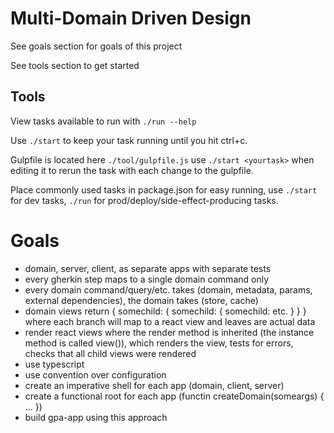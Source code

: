 # Multi-Domain Driven Design

See goals section for goals of this project

See tools section to get started

## Tools

View tasks available to run with `./run --help`

Use `./start` to keep your task running until you hit ctrl+c.

Gulpfile is located here `./tool/gulpfile.js` use `./start <yourtask>` when editing it to rerun the task with each  change to the gulpfile.

Place commonly used tasks in package.json for easy running, use `./start` for dev tasks, `./run` for prod/deploy/side-effect-producing tasks.

# Goals

- domain, server, client, as separate apps with separate tests
- every gherkin step maps to a single domain command only
- every domain command/query/etc. takes (domain, metadata, params, external dependencies), the domain takes (store, cache)
- domain views return { somechild: { somechild: { somechild: etc. } } } where each branch will map to a react view and leaves are actual data
- render react views where the render method is inherited (the instance method is called view()), which renders the view, tests for errors, checks that all child views were rendered
- use typescript
- use convention over configuration
- create an imperative shell for each app (domain, client, server)
- create a functional root for each app (functin createDomain(someargs) { ... })
- build gpa-app using this approach
